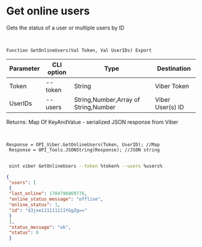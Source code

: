 ﻿---
sidebar_position: 4
---

# Get online users
 Gets the status of a user or multiple users by ID


<br/>


`Function GetOnlineUsers(Val Token, Val UserIDs) Export`

 | Parameter | CLI option | Type | Destination |
 |-|-|-|-|
 | Token | --token | String | Viber Token |
 | UserIDs | --users | String,Number,Array of String,Number | Viber User(s) ID |

 
 Returns: Map Of KeyAndValue - serialized JSON response from Viber

<br/>




```bsl title="Code example"
Response = OPI_Viber.GetOnlineUsers(Token, UserID); //Map
 Response = OPI_Tools.JSONString(Response); //JSON string
```
	


```sh title="CLI command example"
 
 oint viber GetOnlineUsers --token %token% --users %users%

```

```json title="Result"
{
 "users": [
 {
 "last_online": 1704796869778,
 "online_status_message": "offline",
 "online_status": 1,
 "id": "d3jxe111111111YGgZg=="
 }
 ],
 "status_message": "ok",
 "status": 0
 }
```
